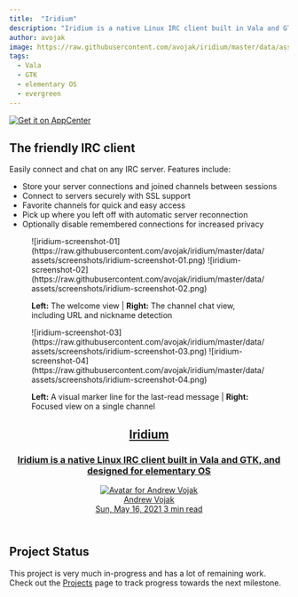 ```yaml
---
title:  "Iridium"
description: "Iridium is a native Linux IRC client built in Vala and GTK, and designed for elementary OS"
author: avojak
image: https://raw.githubusercontent.com/avojak/iridium/master/data/assets/github/Iridium%20GitHub%20Repo%20Card.png
tags:
  - Vala
  - GTK
  - elementary OS
  - evergreen
---
```


[![Get it on AppCenter](https://appcenter.elementary.io/badge.svg)](https://appcenter.elementary.io/com.github.avojak.iridium)

## The friendly IRC client

Easily connect and chat on any IRC server. Features include:

- Store your server connections and joined channels between sessions
- Connect to servers securely with SSL support
- Favorite channels for quick and easy access
- Pick up where you left off with automatic server reconnection
- Optionally disable remembered connections for increased privacy

<figure class="half" markdown="1">
![iridium-screenshot-01](https://raw.githubusercontent.com/avojak/iridium/master/data/assets/screenshots/iridium-screenshot-01.png)
![iridium-screenshot-02](https://raw.githubusercontent.com/avojak/iridium/master/data/assets/screenshots/iridium-screenshot-02.png)
<figcaption><p><strong>Left:</strong> The welcome view | <strong>Right:</strong> The channel chat view, including URL and nickname detection</p></figcaption>
</figure>
<figure class="half" markdown="1">
![iridium-screenshot-03](https://raw.githubusercontent.com/avojak/iridium/master/data/assets/screenshots/iridium-screenshot-03.png)
![iridium-screenshot-04](https://raw.githubusercontent.com/avojak/iridium/master/data/assets/screenshots/iridium-screenshot-04.png)
<figcaption><p><strong>Left:</strong> A visual marker line for the last-read message | <strong>Right:</strong> Focused view on a single channel</p></figcaption>
</figure>

<aside>
  <a class="featured with-image 1" href="https://avojak.com/blog/2021/05/16/iridium/">
    <div class="featured-image" alt="Featured image" style="background-image: url(https://s3.amazonaws.com/blog.avojak.ghost/2021/01/Iridium-GitHub-Repo-Card.png);"></div>
    <header>
      <h2>Iridium</h2>
      <h3>Iridium is a native Linux IRC client built in Vala and GTK, and designed for elementary OS</h3>
      <div class="byline">
        <div class="avatar">
          <img srcset="https://www.gravatar.com/avatar/4dfa9066e794647fdedf323ecab85333?s=96&amp;d=blank 2x" src="https://www.gravatar.com/avatar/4dfa9066e794647fdedf323ecab85333?s=48&amp;d=blank" alt="Avatar for Andrew Vojak">
        </div>
        <div class="author">
          <span class="name">Andrew Vojak</span>
        </div>
        <time class="post-date" datetime="2021-05-16">Sun, May 16, 2021</time>
        <span class="read-time" title="Estimated read time">3 min read</span>
      </div>
    </header>
  </a>
</aside>

## Project Status

This project is very much in-progress and has a lot of remaining work. Check out the [Projects](https://github.com/avojak/iridium/projects) page to track progress towards the next milestone.